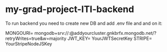 # my-grad-project-ITI-backend
To run backend you need to create new DB and add .env file and and on it:

MONGOURI= mongodb+srv://<addyourusername>:<addyourpassword>@addyourcluster.gnkbrfx.mongodb.net/?retryWrites=true&w=majority
JWT_KEY= YourJWTSecretKey
STRIPE= YourStripeNodeJSKey
